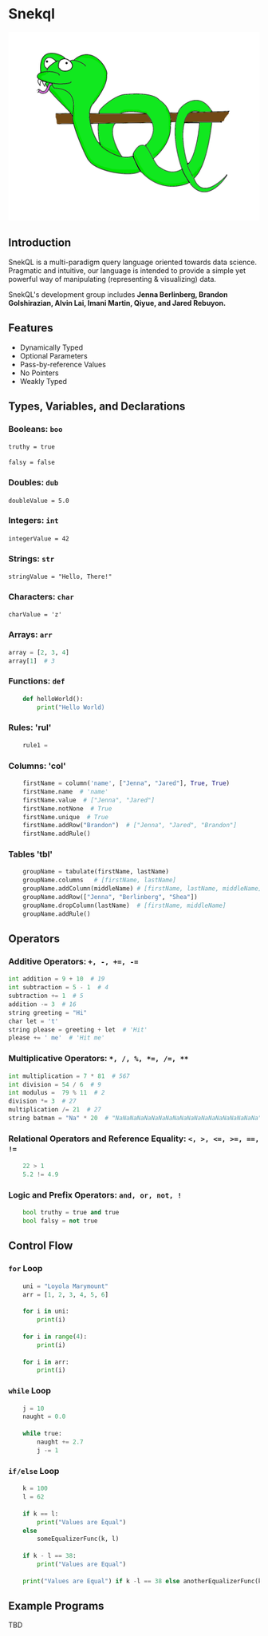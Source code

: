 # Snekql

![SnekQL Logo](docs/images/snekQLLogoOff.png)

## Introduction

SnekQL is a multi-paradigm query language oriented towards data science. Pragmatic and intuitive, our language is intended to provide a simple yet powerful way of manipulating (representing &amp; visualizing) data.

SnekQL's development group includes **Jenna Berlinberg, Brandon Golshirazian, Alvin Lai, Imani Martin, Qiyue, and Jared Rebuyon.**

## Features

* Dynamically Typed
* Optional Parameters
* Pass-by-reference Values
* No Pointers
* Weakly Typed

## Types, Variables, and Declarations

### Booleans: `boo`

`truthy = true`

`falsy = false`

### Doubles: `dub`

`doubleValue = 5.0`

### Integers: `int`

`integerValue = 42`

### Strings: `str`

`stringValue = "Hello, There!"`

### Characters: `char`

`charValue = 'z'`

### Arrays: `arr`

````python
array = [2, 3, 4]
array[1]  # 3
````

### Functions: `def`

````python
    def helloWorld():
        print("Hello World)
````

### Rules: 'rul'

````python
    rule1 =
````

### Columns: 'col'

````python
    firstName = column('name', ["Jenna", "Jared"], True, True)
    firstName.name  # 'name'
    firstName.value  # ["Jenna", "Jared"]
    firstName.notNone  # True
    firstName.unique  # True
    firstName.addRow("Brandon")  # ["Jenna", "Jared", "Brandon"]
    firstName.addRule()
````

### Tables 'tbl'

````python
    groupName = tabulate(firstName, lastName)
    groupName.columns   # [firstName, lastName]
    groupName.addColumn(middleName) # [firstName, lastName, middleName]
    groupName.addRow(["Jenna", "Berlinberg", "Shea"])
    groupName.dropColumn(lastName)  # [firstName, middleName]
    groupName.addRule()
````

## Operators

### Additive Operators: `+, -, +=, -=`

````python
int addition = 9 + 10  # 19
int subtraction = 5 - 1  # 4
subtraction += 1  # 5
addition -= 3  # 16
string greeting = "Hi"
char let = 't'
string please = greeting + let  # 'Hit'
please += ' me'  # 'Hit me'
````

### Multiplicative Operators: `*, /, %, *=, /=, **`

````python
int multiplication = 7 * 81  # 567
int division = 54 / 6  # 9
int modulus =  79 % 11  # 2
division *= 3  # 27
multiplication /= 21  # 27
string batman = "Na" * 20  # "NaNaNaNaNaNaNaNaNaNaNaNaNaNaNaNaNaNaNaNa"
````

### Relational Operators and Reference Equality: `<, >, <=, >=, ==, !=`

````python
    22 > 1
    5.2 != 4.9  
````

### Logic and Prefix Operators: `and, or, not, !`

````python
    bool truthy = true and true
    bool falsy = not true
````

## Control Flow

### `for` Loop

````python
    uni = "Loyola Marymount"
    arr = [1, 2, 3, 4, 5, 6]

    for i in uni:
        print(i)

    for i in range(4):
        print(i)

    for i in arr:
        print(i)
````

### `while` Loop

````python
    j = 10
    naught = 0.0

    while true:
        naught += 2.7
        j -= 1
````

### `if/else` Loop

````python
    k = 100
    l = 62

    if k == l:
        print("Values are Equal")
    else
        someEqualizerFunc(k, l)

    if k - l == 38:
        print("Values are Equal")

    print("Values are Equal") if k -l == 38 else anotherEqualizerFunc(k, l)
````

## Example Programs

TBD
